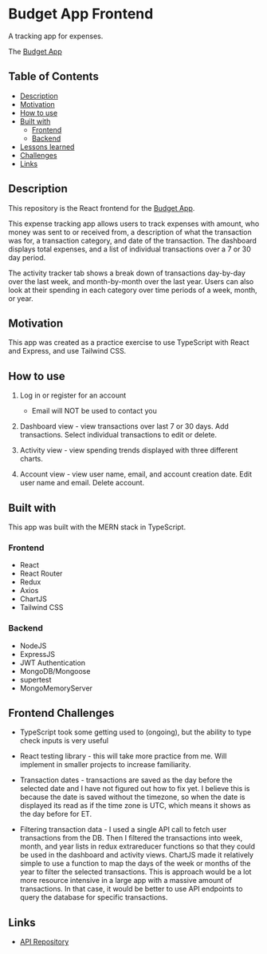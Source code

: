 # Budget App Frontend

A tracking app for expenses.

The [Budget App](https://mdesanker.github.io/budget-frontend)

## Table of Contents

- [Description](#Description)
- [Motivation](#Motivation)
- [How to use](#How-to-use)
- [Built with](#Built-with)
  - [Frontend](#Frontend)
  - [Backend](#Backend)
- [Lessons learned](#Lessons-learned)
- [Challenges](#Challenges)
- [Links](#Links)

## Description

This repository is the React frontend for the [Budget App](https://mdesanker.github.io/budget-frontend).

This expense tracking app allows users to track expenses with amount, who money was sent to or received from, a description of what the transaction was for, a transaction category, and date of the transaction. The dashboard displays total expenses, and a list of individual transactions over a 7 or 30 day period.

The activity tracker tab shows a break down of transactions day-by-day over the last week, and month-by-month over the last year. Users can also look at their spending in each category over time periods of a week, month, or year.

## Motivation

This app was created as a practice exercise to use TypeScript with React and Express, and use Tailwind CSS.

## How to use

1. Log in or register for an account

   - Email will NOT be used to contact you

2. Dashboard view - view transactions over last 7 or 30 days. Add transactions. Select individual transactions to edit or delete.

3. Activity view - view spending trends displayed with three different charts.

4. Account view - view user name, email, and account creation date. Edit user name and email. Delete account.

## Built with

This app was built with the MERN stack in TypeScript.

### Frontend

- React
- React Router
- Redux
- Axios
- ChartJS
- Tailwind CSS

### Backend

- NodeJS
- ExpressJS
- JWT Authentication
- MongoDB/Mongoose
- supertest
- MongoMemoryServer

## Frontend Challenges

- TypeScript took some getting used to (ongoing), but the ability to type check inputs is very useful

- React testing library - this will take more practice from me. Will implement in smaller projects to increase familiarity.

- Transaction dates - transactions are saved as the day before the selected date and I have not figured out how to fix yet. I believe this is because the date is saved without the timezone, so when the date is displayed its read as if the time zone is UTC, which means it shows as the day before for ET.

- Filtering transaction data - I used a single API call to fetch user transactions from the DB. Then I filtered the transactions into week, month, and year lists in redux extrareducer functions so that they could be used in the dashboard and activity views. ChartJS made it relatively simple to use a function to map the days of the week or months of the year to filter the selected transactions. This is approach would be a lot more resource intensive in a large app with a massive amount of transactions. In that case, it would be better to use API endpoints to query the database for specific transactions.

## Links

- [API Repository](https://github.com/mdesanker/budget-api)
